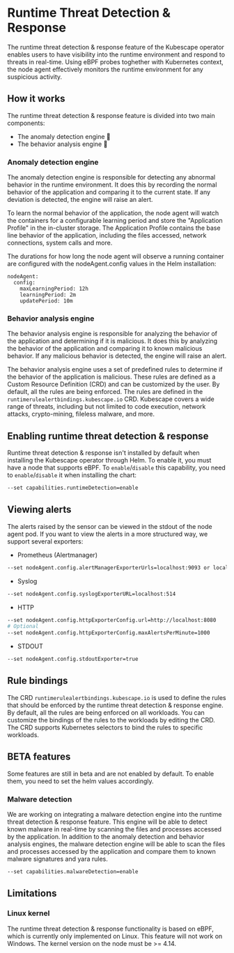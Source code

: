 # Runtime Threat Detection & Response
The runtime threat detection & response feature of the Kubescape operator enables users to have visibility into the runtime environment and respond to threats in real-time.
Using eBPF probes toghether with Kubernetes context, the node agent effectively monitors the runtime environment for any suspicious activity.

## How it works
The runtime threat detection & response feature is divided into two main components:
- The anomaly detection engine 🔎
- The behavior analysis engine 🧠

### Anomaly detection engine
The anomaly detection engine is responsible for detecting any abnormal behavior in the runtime environment. It does this by recording the normal behavior of the application and comparing it to the current state. If any deviation is detected, the engine will raise an alert.

To learn the normal behavior of the application, the node agent will watch the containers for a configurable learning period and store the "Application Profile" in the in-cluster storage. The Application Profile contains the base line behavior of the application, including the files accessed, network connections, system calls and more.

The durations for how long the node agent will observe a running container are configured with the nodeAgent.config values in the Helm installation:
```
nodeAgent:
  config:
    maxLearningPeriod: 12h 
    learningPeriod: 2m
    updatePeriod: 10m
```

### Behavior analysis engine
The behavior analysis engine is responsible for analyzing the behavior of the application and determining if it is malicious. It does this by analyzing the behavior of the application and comparing it to known malicious behavior. If any malicious behavior is detected, the engine will raise an alert.

The behavior analysis engine uses a set of predefined rules to determine if the behavior of the application is malicious. These rules are defined as a Custom Resource Definition (CRD) and can be customized by the user.
By default, all the rules are being enforced.
The rules are defined in the `runtimerulealertbindings.kubescape.io` CRD.
Kubescape covers a wide range of threats, including but not limited to code execution, network attacks, crypto-mining, fileless malware, and more.

## Enabling runtime threat detection & response
Runtime threat detection & response isn't installed by default when installing the Kubescape operator through Helm. 
To enable it, you must have a node that supports eBPF.
To `enable`/`disable` this capability, you need to `enable`/`disable` it when installing the chart:
```bash
--set capabilities.runtimeDetection=enable
```

## Viewing alerts
The alerts raised by the sensor can be viewed in the stdout of the node agent pod.
If you want to view the alerts in a more structured way, we support several exporters:
- Prometheus (Alertmanager)
```bash
--set nodeAgent.config.alertManagerExporterUrls=localhost:9093 or localhost:9093,localhost:9094
```
- Syslog
```bash
--set nodeAgent.config.syslogExporterURL=localhost:514
```
- HTTP
```bash
--set nodeAgent.config.httpExporterConfig.url=http://localhost:8080
# Optional
--set nodeAgent.config.httpExporterConfig.maxAlertsPerMinute=1000
```
- STDOUT
```bash
--set nodeAgent.config.stdoutExporter=true
```

## Rule bindings
The CRD `runtimerulealertbindings.kubescape.io` is used to define the rules that should be enforced by the runtime threat detection & response engine.
By default, all the rules are being enforced on all workloads.
You can customize the bindings of the rules to the workloads by editing the CRD.
The CRD supports Kubernetes selectors to bind the rules to specific workloads.

## BETA features
Some features are still in beta and are not enabled by default. To enable them, you need to set the helm values accordingly.

### Malware detection
We are working on integrating a malware detection engine into the runtime threat detection & response feature. This engine will be able to detect known malware in real-time by scanning the files and processes accessed by the application.
In addition to the anomaly detection and behavior analysis engines, the malware detection engine will be able to scan the files and processes accessed by the application and compare them to known malware signatures and yara rules.
```bash
--set capabilities.malwareDetection=enable
```

## Limitations

### Linux kernel

The runtime threat detection & response functionality is based on eBPF, which is currently only implemented on Linux. This feature will not work on Windows. The kernel version on the node must be >= 4.14.
